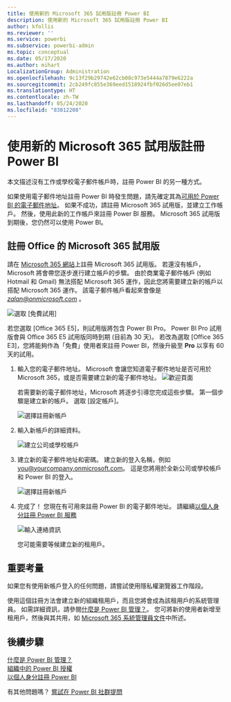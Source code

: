 ```yaml
---
title: 使用新的 Microsoft 365 試用版註冊 Power BI
description: 使用新的 Microsoft 365 試用版註冊 Power BI
author: kfollis
ms.reviewer: ''
ms.service: powerbi
ms.subservice: powerbi-admin
ms.topic: conceptual
ms.date: 05/17/2020
ms.author: mihart
LocalizationGroup: Administration
ms.openlocfilehash: 9c13f29b29742e62cb08c973e5444a7879e6222a
ms.sourcegitcommit: 2cb249fc855e369eed1518924fbf026d5ee07eb1
ms.translationtype: HT
ms.contentlocale: zh-TW
ms.lasthandoff: 05/24/2020
ms.locfileid: "83812208"
---
```

# <a name="signing-up-for-power-bi-with-a-new-microsoft-365-trial"></a>使用新的 Microsoft 365 試用版註冊 Power BI

本文描述沒有工作或學校電子郵件帳戶時，註冊 Power BI 的另一種方式。

如果使用電子郵件地址註冊 Power BI 時發生問題，請先確定其為[可用於 Power BI 的電子郵件地址](../fundamentals/service-self-service-signup-for-power-bi.md#supported-email-addresses)。 如果不成功，請註冊 Microsoft 365 試用版，並建立工作帳戶。 然後，使用此新的工作帳戶來註冊 Power BI 服務。 Microsoft 365 試用版到期後，您仍然可以使用 Power BI。

## <a name="sign-up-for-a-microsoft-365-trial-of-office"></a>註冊 Office 的 Microsoft 365 試用版
請在 [Microsoft 365 網站](https://www.microsoft.com/microsoft-365/business/compare-more-office-365-for-business-plans)上註冊 Microsoft 365 試用版。 若還沒有帳戶，Microsoft 將會帶您逐步進行建立帳戶的步驟。 由於商業電子郵件帳戶 (例如 Hotmail 和 Gmail) 無法搭配 Microsoft 365 運作，因此您將需要建立新的帳戶以搭配 Microsoft 365 運作。  該電子郵件帳戶看起來會像是 *zalan@onmicrosoft.com* 。

![選取 [免費試用]](media/service-admin-signing-up-for-power-bi-with-a-new-office-365-trial/power-bi-try-free.png)

若您選取 [Office 365 E5]，則試用版將包含 Power BI Pro。 Power BI Pro 試用版會與 Office 365 E5 試用版同時到期 (目前為 30 天)。 若改為選取 [Office 365 E3]，您將能夠作為「免費」使用者來註冊 Power BI，然後升級至 **Pro** 以享有 60 天的試用。 

1. 輸入您的電子郵件地址。 Microsoft 會讓您知道電子郵件地址是否可用於 Microsoft 365，或是否需要建立新的電子郵件地址。  ![歡迎頁面](media/service-admin-signing-up-for-power-bi-with-a-new-office-365-trial/power-bi-setup.png)

    若需要新的電子郵件地址，Microsoft 將逐步引導您完成這些步驟。 第一個步驟是建立新的帳戶。 選取 [設定帳戶]。

    ![選擇註冊新帳戶](media/service-admin-signing-up-for-power-bi-with-a-new-office-365-trial/power-bi-email.png)

2. 輸入新帳戶的詳細資料。

    ![建立公司或學校帳戶](media/service-admin-signing-up-for-power-bi-with-a-new-office-365-trial/power-bi-enter-info.png)

3. 建立新的電子郵件地址和密碼。 建立新的登入名稱，例如 you@yourcompany.onmicrosoft.com。 這是您將用於全新公司或學校帳戶和 Power BI 的登入。

    ![選擇註冊新帳戶](media/service-admin-signing-up-for-power-bi-with-a-new-office-365-trial/power-bi-create-account.png)

4. 完成了！  您現在有可用來註冊 Power BI 的電子郵件地址。 請繼續[以個人身分註冊 Power BI 服務](../service-self-service-signup-for-power-bi.md)

     ![輸入連絡資訊](media/service-admin-signing-up-for-power-bi-with-a-new-office-365-trial/power-bi-thank.png)

    您可能需要等候建立新的租用戶。

## <a name="important-considerations"></a>重要考量

如果您有使用新帳戶登入的任何問題，請嘗試使用隱私權瀏覽器工作階段。

使用這個註冊方法會建立新的組織租用戶，而且您將會成為該租用戶的系統管理員。 如需詳細資訊，請參閱[什麼是 Power BI 管理？](service-admin-administering-power-bi-in-your-organization.md)。 您可將新的使用者新增至租用戶，然後與其共用，如 [Microsoft 365 系統管理員文件](https://support.office.com/article/Add-users-individually-to-Office-365---Admin-Help-1970f7d6-03b5-442f-b385-5880b9c256ec)中所述。

## <a name="next-steps"></a>後續步驟

[什麼是 Power BI 管理？](service-admin-administering-power-bi-in-your-organization.md)  
[組織中的 Power BI 授權](service-admin-licensing-organization.md)  
[以個人身分註冊 Power BI](../fundamentals/service-self-service-signup-for-power-bi.md)

有其他問題嗎？ [嘗試在 Power BI 社群提問](https://community.powerbi.com/)

